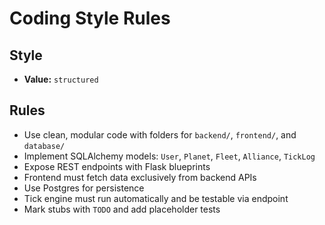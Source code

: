 # Coding Style Rules

## Style
- **Value:** `structured`

## Rules
- Use clean, modular code with folders for `backend/`, `frontend/`, and `database/`
- Implement SQLAlchemy models: `User`, `Planet`, `Fleet`, `Alliance`, `TickLog`
- Expose REST endpoints with Flask blueprints
- Frontend must fetch data exclusively from backend APIs
- Use Postgres for persistence
- Tick engine must run automatically and be testable via endpoint
- Mark stubs with `TODO` and add placeholder tests
